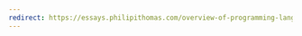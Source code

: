 ```yaml
---
redirect: https://essays.philipithomas.com/overview-of-programming-languages-91e4d06467eb#.vif6hnf2g
---
```


